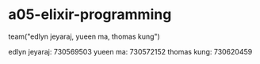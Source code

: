 # a05-elixir-programming

team("edlyn jeyaraj, yueen ma, thomas kung")

edlyn jeyaraj: 730569503 yueen ma: 730572152 thomas kung: 730620459
